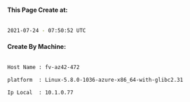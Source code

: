 
   
#### This Page Create at:

```bash

2021-07-24 - 07:50:52 UTC

```

#### Create By Machine:

```bash

Host Name : fv-az42-472

platform  : Linux-5.8.0-1036-azure-x86_64-with-glibc2.31

Ip Local  : 10.1.0.77

```

